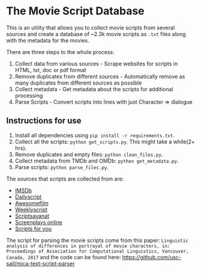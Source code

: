 # The Movie Script Database
This is an utility that allows you to collect movie scripts from several sources and create a database of ~2.3k movie scripts as `.txt` files along with the metadata for the movies.
 
There are three steps to the whole process:
1. Collect data from various sources - Scrape websites for scripts in HTML, txt, doc or pdf format
2. Remove duplicates from different sources - Automatically remove as many duplicates from different sources as possible
3. Collect metadata - Get metadata about the scripts for additional processing
4. Parse Scripts - Convert scripts into lines with just Character => dialogue
 
## Instructions for use
1. Install all dependencies using `pip install -r requirements.txt`.
2. Collect all the scripts: `python get_scripts.py`. This might take a while(2+ hrs).
3. Remove duplicates and empty files: `python clean_files.py`.
4. Collect metadata from TMDb and OMDb: `python get_metadata.py`.
5. Parse scripts: `python parse_files.py`.
 
The sources that scripts are collected from are:
- [IMSDb](https://www.imsdb.com/)
- [Dailyscript](https://www.dailyscript.com/)
- [Awesomefilm](http://www.awesomefilm.com/)
- [Weeklyscript](https://www.weeklyscript.com/)
- [Scriptsavanat](https://thescriptsavant.com/)
- [Screenplays online](https://www.screenplays-online.de/)
- [Scripts for you](https://sfy.ru/)
 
The script for parsing the movie scripts come from this paper: `Linguistic analysis of differences in portrayal of movie characters, in: Proceedings of Association for Computational Linguistics, Vancouver, Canada, 2017` and the code can be found here: https://github.com/usc-sail/mica-text-script-parser
